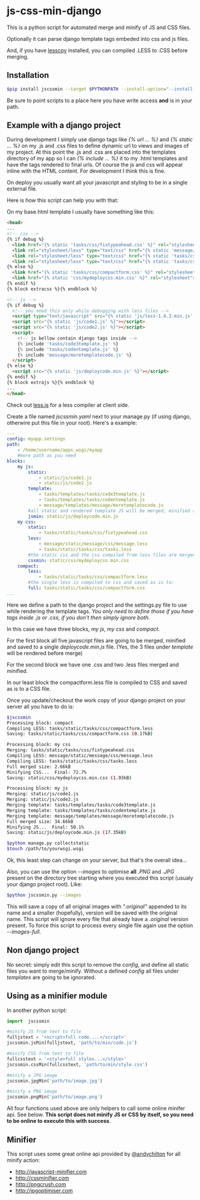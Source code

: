 js-css-min-django
=================

This is a python script for automated merge and minify of JS and CSS files.

Optionally it can parse django template tags embeded into css and js files.

And, if you have [lesscpy](https://github.com/lesscpy/lesscpy) installed, you can compiled .LESS to .CSS before merging.

Installation
------------

```bash
$pip install jscssmin --target $PYTHONPATH --install-option="--install-scripts=~/bin"
```

Be sure to point scripts to a place here you have write access **and** is in your path.

Example with a django project
-----------------------------

During development I simply use django tags like *{% url ... %}* and *{% static ... %}* on my .js and .css files to define dynamic url to views and images of my project. At this point the .js and .css are placed into the templates directory of my app so I can *{% include ... %}* it to my .html templates and have the tags rendered to final urls. Of course the js and css will appear inline with the HTML content. For development I think this is fine.

On deploy you usually want all your javascript and styling to be in a single external file.

Here is how this script can help you with that:

On my base.html template I usually have something like this:

```html
<head>
...
<!-- css -->
{% if debug %}
  <link href="{% static 'tasks/css/fixtypeahead.css' %}" rel="stylesheet">
  <link rel="stylesheet/less" type="text/css" href="{% static 'message/css/message.less' %}" />
  <link rel="stylesheet/less" type="text/css" href="{% static 'tasks/css/tasks.less' %}" />
  <link rel="stylesheet/less" type="text/css" href="{% static 'tasks/css/compactform.less' %}" />
{% else %}
  <link href="{% static 'tasks/css/compactform.css' %}" rel="stylesheet">
  <link href="{% static 'css/mydeploycss.min.css' %}" rel="stylesheet">
{% endif %}
{% block extracss %}{% endblock %}

<!-- js -->
{% if debug %}
  <!-- you need this only while debugging with less files -->
  <script type="text/javascript" src="{% static 'js/less-1.6.2.min.js' %}"></script>
  <script src="{% static 'js/code1.js' %}"></script>
  <script src="{% static 'js/code2.js' %}"></script>
  <script>
    <!-- js bellow contain django tags inside -->
    {% include 'tasks/code3template.js' %}
    {% include 'tasks/codentemplate.js' %}
    {% include 'message/moretemplatecode.js' %}
  </script>
{% else %}
  <script src="{% static 'js/deploycode.min.js' %}"></script>
{% endif %}
{% block extrajs %}{% endblock %}
...
</head>
```

Check out [less.js](https://github.com/less/less.js) for a less compiler at client side.

Create a file named *jscssmin.yaml* next to your manage.py (if using django, otherwire put this file in your root). Here's a example:

```yaml
---
config: myapp.settings
path:
    - /home/username/apps_wsgi/myapp
    #more path as you need
blocks:
    my js:
        static:
            - static/js/code1.js
            - static/js/code2.js
        template:
            - tasks/templates/tasks/code3template.js
            - tasks/templates/tasks/codentemplate.js
            - message/templates/message/moretemplatecode.js
        #all static and rendered template JS will be merged, minified and saved to:
        jsmin: static/js/deploycode.min.js
    my css:
        static:
            - tasks/static/tasks/css/fixtypeahead.css
        less:
            - message/static/message/css/message.less
            - tasks/static/tasks/css/tasks.less
        #the static css and the css compiled from less files are merged, minified and saved to:
        cssmin: static/css/mydeploycss.min.css
    compact:
        less:
            - tasks/static/tasks/css/compactform.less
        #the single less is compiled to css and saved as is to:
        full: tasks/static/tasks/css/compactform.css
...
```

Here we define a path to the django project and the settings.py file to use while rendering the template tags. *You only need to define those if you have tags inside .js or .css, if you don't then simply ignore both*.

In this case we have three blocks, *my js*, *my css* and *compact*.

For the first block all five javascript files are going to be merged, minified and saved to a single *deploycode.min.js* file. (Yes, the 3 files under *template* will be rendered before merge)

For the second block we have one .css and two .less files merged and minified.

In our least block the compactform.less file is compiled to CSS and saved as is to a CSS file.

Once you update/checkout the work copy of your django project on your server all you have to do is:

```bash
$jscssmin
Processing block: compact
Compiling LESS: tasks/static/tasks/css/compactform.less
Saving: tasks/static/tasks/css/compactform.css (0.17kB)

Processing block: my css
Merging: tasks/static/tasks/css/fixtypeahead.css
Compiling LESS: message/static/message/css/message.less
Compiling LESS: tasks/static/tasks/css/tasks.less
Full merged size: 2.66kB
Minifying CSS...  Final: 72.7%
Saving: static/css/mydeploycss.min.css (1.93kB)

Processing block: my js
Merging: static/js/code1.js
Merging: static/js/code2.js
Merging template: tasks/templates/tasks/code3template.js
Merging template: tasks/templates/tasks/codentemplate.js
Merging template: message/templates/message/moretemplatecode.js
Full merged size: 34.66kB
Minifying JS...  Final: 50.1%
Saving: static/js/deploycode.min.js (17.35kB)

$python manage.py collectstatic
$touch /path/to/yourwsgi.wsgi
```

Ok, this least step can change on your server, but that's the overall idea...

Also, you can use the option *--images* to optimise **all** *.PNG* and *.JPG* present on the directory tree starting where you executed this script (usualy your django project root). Like:

```bash
$python jscssmin.py --images
```

This will save a copy of all original images with *".original"* appended to its name and a smaller (hopefully), version will be saved with the original name. This script will ignore every file that already have a *.original* version present. To force this script to process every single file again use the option *--images-full*.

Non django project
------------------

No secret: simply edit this script to remove the *config*, and define all static files you want to merge/minify. Without a defined *config* all files under *templates* are going to be ignorated.

Using as a minifier module
--------------------------

In another python script:
```python
import  jscssmin

#minify JS from text to file
fulljstext = '<script>full code....</script>'
jscssmin.jsMin(fulljstext, 'path/to/min/code.js')

#minify CSS from text to file
fullcsstext = '<style>full styles...</style>'
jscssmin.cssMin(fullcsstext, 'path/to/min/style.css')

#minify a JPG image
jscssmin.jpgMin('path/to/image.jpg')

#minify a PNG image
jscssmin.pngMin('path/to/image.png')
```

All four functions used above are only helpers to call some online minifer api. See below. **This script does not minify JS or CSS by itself, so you need to be online to execute this with success**.

Minifier
--------

This script uses some great online api provided by [@andychilton] for all minify action:
+ http://javascript-minifier.com
+ http://cssminifier.com
+ http://pngcrush.com
+ http://jpgoptimiser.com

[@andychilton]: http://twitter.com/andychilton
